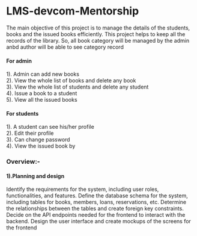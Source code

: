 # LMS-devcom-Mentorship
The main objective of this project is to manage the details of the students, books and the issued books efficiently. This project helps to keep all the records of the library. So, all book category will be managed by the admin anbd author will be able to see category record

#### For admin <br>
1). Admin can add new books <br>
2). View the whole list of books and delete any book <br>
3). View the whole list of students and delete any student <br>
4). Issue a book to a student <br>
5). View all the issued books <br>
#### For students <br>
1). A student can see his/her profile <br>
2). Edit their profile <br>
3). Can change password <br>
4). View the issued book by  <br>


### Overview:-

#### 1).Planning and design
Identify the requirements for the system, including user roles, functionalities, and features.
Define the database schema for the system, including tables for books, members, loans, reservations, etc.
Determine the relationships between the tables and create foreign key constraints.
Decide on the API endpoints needed for the frontend to interact with the backend.
Design the user interface and create mockups of the screens for the frontend
